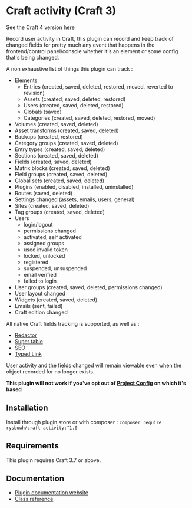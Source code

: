 # Craft activity (Craft 3)

See the Craft 4 version [here](https://github.com/ryssbowh/craft-activity)

Record user activity in Craft, this plugin can record and keep track of changed fields for pretty much any event that happens in the frontend/control panel/console whether it's an element or some config that's being changed.

A non exhaustive list of things this plugin can track :
- Elements
  - Entries (created, saved, deleted, restored, moved, reverted to revision)
  - Assets (created, saved, deleted, restored)
  - Users (created, saved, deleted, restored)
  - Globals (saved)
  - Categories (created, saved, deleted, restored, moved)
- Volumes (created, saved, deleted)
- Asset transforms (created, saved, deleted)
- Backups (created, restored)
- Category groups (created, saved, deleted)
- Entry types (created, saved, deleted)
- Sections (created, saved, deleted)
- Fields (created, saved, deleted)
- Matrix blocks (created, saved, deleted)
- Field groups (created, saved, deleted)
- Global sets (created, saved, deleted)
- Plugins (enabled, disabled, installed, uninstalled)
- Routes (saved, deleted)
- Settings changed (assets, emails, users, general)
- Sites (created, saved, deleted)
- Tag groups (created, saved, deleted)
- Users
  - login/logout
  - permissions changed
  - activated, self activated
  - assigned groups
  - used invalid token
  - locked, unlocked
  - registered
  - suspended, unsuspended
  - email verified
  - failed to login
- User groups (created, saved, deleted, permissions changed)
- User layout changed
- Widgets (created, saved, deleted)
- Emails (sent, failed)
- Craft edition changed

All native Craft fields tracking is supported, as well as :
- [Redactor](https://plugins.craftcms.com/redactor)
- [Super table](https://plugins.craftcms.com/super-table)
- [SEO](https://plugins.craftcms.com/seo)
- [Typed Link](https://plugins.craftcms.com/typedlinkfield)

User activity and the fields changed will remain viewable even when the object recorded for no longer exists.

**This plugin will not work if you've opt out of [Project Config](https://craftcms.com/docs/3.x/project-config.html) on which it's based**

## Installation

Install through plugin store or with composer : `composer require rysbowh/craft-activity:^1.0`

## Requirements

This plugin requires Craft 3.7 or above.

## Documentation

- [Plugin documentation website](https://puzzlers.run/plugins/user-activity/1.x)
- [Class reference](https://ryssbowh.github.io/docs/craft-activity1/namespaces/ryssbowh-activity.html)